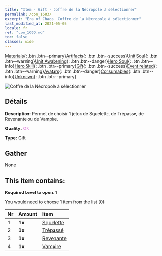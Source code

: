 ```yaml
---
title: "Item - Gift - Coffre de la Nécropole à sélectionner"
permalink: /con_1683/
excerpt: "Era of Chaos  Coffre de la Nécropole à sélectionner"
last_modified_at: 2021-05-05
locale: fr
ref: "con_1683.md"
toc: false
classes: wide
---
```

 [Materials](/ItemsFR/){: .btn .btn--primary}[Artifacts](/ItemsFR/Artifacts/){: .btn .btn--success}[Unit Soul](/ItemsFR/UnitSoul/){: .btn .btn--warning}[Unit Awakening](/ItemsFR/UnitAwakening/){: .btn .btn--danger}[Hero Soul](/ItemsFR/HeroSoul/){: .btn .btn--info}[Hero Skill](/ItemsFR/HeroSkill/){: .btn .btn--primary}[Gift](/ItemsFR/Gift/){: .btn .btn--success}[Event related](/ItemsFR/Events/){: .btn .btn--warning}[Avatars](/ItemsFR/Avatars/){: .btn .btn--danger}[Consumables](/ItemsFR/Consumables/){: .btn .btn--info}[Unknown](/ItemsFR/Unknown/){: .btn .btn--primary}

 ![Coffre de la Nécropole à sélectionner](/images/t/i_907282.png)

## Détails
 **Description:** Permet de choisir 1 jeton de Squelette, de Trépassé, de Revenante ou de Vampire.

 **Quality:** <span style="color: #DA70D6">OK</span>

 **Type:** Gift

## Gather

  None

## This item contains:

 **Required Level to open:** 1

 You would need to choose 1 item from the list (0):

  | Nr | Amount |     Item    |
  |:---|:-------|:------------|
  | 1 |  **1x** | [Squelette](/ItemsFR/unt_208/) |  | 
  | 2 |  **1x** | [Trépassé](/ItemsFR/unt_209/) |  | 
  | 3 |  **1x** | [Revenante](/ItemsFR/unt_210/) |  | 
  | 4 |  **1x** | [Vampire](/ItemsFR/unt_211/) |  | 
